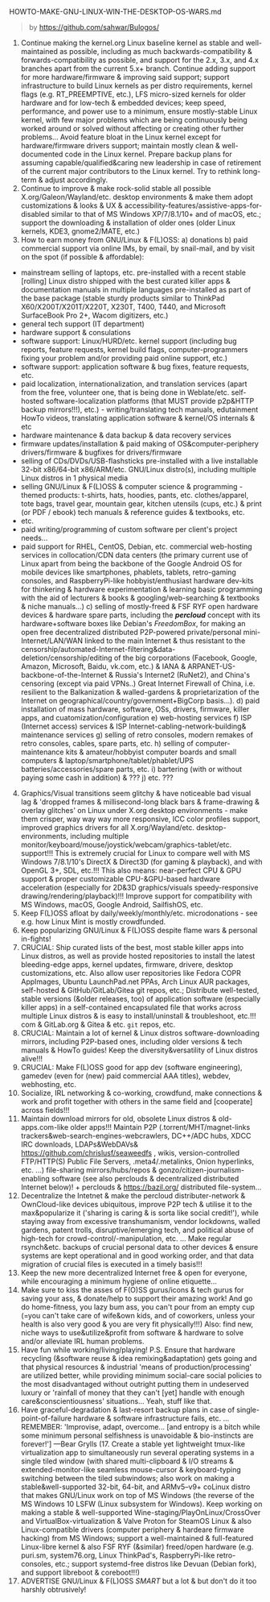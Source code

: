 HOWTO-MAKE-GNU-LINUX-WIN-THE-DESKTOP-OS-WARS.md

> by https://github.com/sahwar/Bulogos/

1. Continue making the kernel.org Linux baseline kernel as stable and well-maintained as possible, including as much backwards-compatibility & forwards-compatibility as possible, and support for the 2.x, 3.x, and 4.x branches apart from the current 5.x+ branch. Continue adding support for more hardware/firmware & improving said support; support infrastructure to build Linux kernels as per distro requirements, kernel flags (e.g. RT_PREEMPTIVE, etc.), LFS micro-sized kernels for older hardware and for low-tech & embedded devices; keep speed, performance, and power use to a minimum, ensure mostly-stable Linux kernel, with few major problems which are being continuously being worked around or solved without affecting or creating other further problems... Avoid feature bloat in the Linux kernel except for hardware/firmware drivers support; maintain mostly clean & well-documented code in the Linux kernel. Prepare backup plans for assuming capable/qualified&caring new leadership in case of retirement of the current major contributors to the Linux kernel. Try to rethink long-term & adjust accordingly.
2. Continue to improve & make rock-solid stable all possible X.org/Galeon/Wayland/etc. desktop environments & make them adopt customizations & looks & UX & accessibility-features/assistive-apps-for-disabled similar to that of MS Windows XP/7/8.1/10+ and of macOS, etc.; support the downloading & installation of older ones (older Linux kernels, KDE3, gnome2/MATE, etc.)
3. How to earn money from GNU/Linux & F(L)OSS:
a) donations
b) paid commercial support via online IMs, by email, by snail-mail, and by visit on the spot (if possible & affordable):
- mainstream selling of laptops, etc. pre-installed with a recent stable [rolling] Linux distro shipped with the best curated killer apps & documentation manuals in multiple languages pre-installed as part of the base package (stable sturdy products similar to ThinkPad X60/X200T/X201T/X220T, X230T, T400, T440, and Microsoft SurfaceBook Pro 2+, Wacom digitizers, etc.)
- general tech support (IT department)
- hardware support & consulations
- software support: Linux/HURD/etc. kernel support (including bug reports, feature requests, kernel build flags, computer-programmers fixing your problem and/or providing paid online support, etc.)
- software support: application software & bug fixes, feature requests, etc.
- paid localization, internationalization, and translation services (apart from the free, volunteer one, that is being done in Weblate/etc. self-hosted software-localization platforms (that MUST provide p2p&HTTP backup mirrors!!!), etc.) - writing/translating tech manuals, edutainment HowTo videos, translating application software & kernel/OS internals & etc
- hardware maintenance & data backup & data recovery services
- firmware updates/installation & paid making of OS&computer-periphery drivers/firmware & bugfixes for drivers/firmware
- selling of CDs/DVDs/USB-flashsticks pre-installed with a live installable 32-bit x86/64-bit x86/ARM/etc. GNU/Linux distro(s), including multiple Linux distros in 1 physical media
- selling GNU/Linux & F(L)OSS & computer science & programming -themed products: t-shirts, hats, hoodies, pants, etc. clothes/apparel, tote bags, travel gear, mountain gear, kitchen utensils (cups, etc.) & print (or PDF / ebook) tech manuals & reference guides & textbooks, etc.
- etc.
- paid writing/programming of custom software per client's project needs...
- paid support for RHEL, CentOS, Debian, etc. commercial web-hosting services in collocation/CDN data centers (the primary current use of Linux apart from being the backbone of the Google Android OS for mobile devices like smartphones, phablets, tablets, retro-gaming consoles, and RaspberryPi-like hobbyist/enthusiast hardware dev-kits for thinkering & hardware experimentation & learning basic programming with the aid of lecturers & books & googling/web-searching & textbooks & niche manuals...)
c) selling of mostly-freed & FSF RYF open hardware devices & hardware spare parts, including the _**percloud**_ concept with its hardware+software boxes like Debian's _FreedomBox_, for making an open free decentralized distributed P2P-powered private/personal mini-Internet/LAN/WAN linked to the main Internet & thus resistant to the censorship/automated-Internet-filtering&data-deletion/censorship/editing of the big corporations (Facebook, Google, Amazon, Microsoft, Baidu, vk.com, etc.) & IANA & ARPANET-US-backbone-of-the-Internet & Russia's Internet2 (RuNet2), and China's censoring (except via paid VPNs..) Great Internet Firewall of China, i.e. resilient to the Balkanization & walled-gardens & proprietarization of the Internet on geographical/country/government+BigCorp basis...).
d) paid installation of mass hardware, software, OSs, drivers, firmware, killer apps, and cuatomization/configuration
e) web-hosting services
f) ISP (Internet access) services & ISP Internet-cabling-network-building& maintenance services
g) selling of retro consoles, modern remakes of retro consoles, cables, spare parts, etc.
h) selling of computer-maintenance kits & amateur/hobbyist computer boards and small computers & laptop/smartphone/tablet/phablet/UPS batteries/accessories/spare parts, etc.
i) bartering (with or without paying some cash in addition) & ???
j) etc. ???
4. Graphics/Visual transitions seem glitchy & have noticeable bad visual lag & 'dropped frames & millisecond-long black bars & frame-drawing & overlay glitches' on Linux under X.org desktop environments - make them crisper, way way way more responsive, ICC color profiles support, improved graphics drivers for all X.org/Wayland/etc. desktop-environments, including multiple monitor/keyboard/mouse/joystick/webcam/graphics-tablet/etc. support!!! This is extremely crucial for Linux to compare well with MS Windows 7/8.1/10's DirectX & Direct3D (for gaming & playback), and with OpenGL 3+, SDL, etc.!!! This also means: near-perfect CPU & GPU support & proper customizable CPU-&GPU-based hardware acceleration (especially for 2D&3D graphics/visuals speedy-responsive drawing/rendering/playback)!!! Improve support for compatibility with MS Windows, macOS, Google Android, SailfishOS, etc.
5. Keep F(L)OSS afloat by daily/weekly/monthly/etc. microdonations - see e.g. how Linux Mint is mostly crowdfunded.
6. Keep popularizing GNU/Linux & F(L)OSS despite flame wars & personal in-fights!
7. CRUCIAL: Ship curated lists of the best, most stable killer apps into Linux distros, as well as provide hosted repositories to install the latest bleeding-edge apps, kernel updates, firmware, drivere, desktop customizations, etc. Also allow user repositories like Fedora COPR AppImages, Ubuntu LaunchPad.net PPAs, Arch Linux AUR packages, self-hosted & GitHub/GitLab/Gitea git repos, etc.; Distribute well-tested, stable versions (&older releases, too) of application software (especially killer apps) in a self-contained encapsulated file that works across multiple Linux distros & is easy to install/uninstall & troubleshoot, etc.!!!
com & GitLab.org & Gitea & etc. `git` repos, etc.
8. CRUCIAL: Maintain a lot of kernel & Linux distros software-downloading mirrors, including P2P-based ones, including older versions & tech manuals & HowTo guides! Keep the diversity&versatility of Linux distros alive!!!
9. CRUCIAL: Make F(L)OSS good for app dev (software engineering), gamedev (even for (new) paid commercial AAA titles), webdev, webhosting, etc.
10. Socialize, IRL networking & co-working, crowdfund, make connections & work and profit together with others in the same field and [cooperate] across fields!!!
11. Maintain download mirrors for old, obsolete Linux distros & old-apps.com-like older apps!!! Maintain P2P (.torrent/MHT/magnet-links trackers&web-search-engines-webcrawlers, DC++/ADC hubs, XDCC IRC downloads, LDAPs&WebDAVs& https://github.com/chrislusf/seaweedfs , wikis, version-controlled FTP/HTTP(S) Public File Servers, .meta4/.metalinks, Onion hyperlinks, etc. ...) file-sharing mirrors/hubs/repos & gonzo/citizen-journalism-enabling software (see also perclouds & decentralized distributed Internet below)! + perclouds & https://bazil.org/ distributed file-system...
12. Decentralize the Intetnet & make the percloud distributer-network & OwnCloud-like devices ubiquitous, improve P2P tech & utilise it to the max&popularize it ('sharing is caring & is sorta like social credit!'), while staying away from excessive transhumanism, vendor lockdowns, walled gardens, patent trolls, disruptive/emerging tech, and political abuse of high-tech for crowd-control/-manipulation, etc. ... Make regular rsynch&etc. backups of crucial personal data to other devices & ensure systems are kept operational and in good working order, and that data migration of crucial files is executed in a timely basis!!! 
13. Keep the new more decentralized Internet free & open for everyone, while encouraging a minimum hygiene of online etiquette...
14. Make sure to kiss the asses of F(O)SS gurus/icons & tech gurus for saving your ass, & donate/help to support their amazing work! And go do home-fitness, you lazy bum ass, you can't pour from an empty cup (=you can't take care of wife&own kids, and of coworkers, unless your health is also very good & you are very fit physically!!!) Also: find new, niche ways to use&utilize&profit from software & hardware to solve and/or alleviate IRL human problems.
15. Have fun while working/living/playing! P.S. Ensure that hardware recycling (&software reuse & idea remixing&adaptation) gets going and that physical resources & industrial 'means of production/processing' are utilized better, while providing minimum social-care social policies to the most disadvantaged without outright putting them in undeserved luxury or 'rainfall of money that they can't [yet] handle with enough care&conscientiousness' situations... Yeah, stuff like that.
16. Have graceful-degradation & last-resort backup plans in case of single-point-of-failure hardware & software infrastructure fails, etc. ... REMEMBER: 'Improvise, adapt, overcome... [and entropy is a bitch while some minimum personal selfishness is unavoidable & bio-instincts are forever!'] —Bear Grylls
(17. Create a stable yet lightweight tmux-like virtualization app to simultaneously run several operating systems in a single tiled window (with shared multi-clipboard & I/O streams & extended-monitor-like seamless mouse-cursor & keyboard-typing switching between the tiled subwindows; also work on making a stable&well-supported 32-bit, 64-bit, and ARMv5–v9+ coLinux distro that makes GNU/Linux work on top of MS Windows (the reverse of the MS Windows 10 LSFW (Linux subsystem for Windows). Keep working on making a stable & well-supported Wine-staging/PlayOnLinux/CrossOver and VirtualBox-virtualization & Valve Proton for SteamOS Linux & also Linux-compatible drivers (computer periphery & hardeare firmware hacking) from MS Windows; support a well-maintained & full-featured Linux-libre kernel & also FSF RYF (&similar) freed/open hardware (e.g. puri.sm, system76.org, Linux ThinkPad's, RaspberryPi-like retro-consoles, etc.; support systemd-free distros like Devuan (Debian fork), and support libreboot & coreboot!!!)
18. ADVERTISE GNU/Linux & F(L)OSS _SMART_ but a lot & but don't do it too harshly obtrusively!
